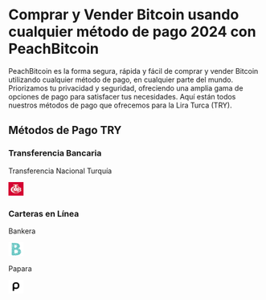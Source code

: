 <body class="payment-methods-page">

# Comprar y Vender Bitcoin usando cualquier método de pago 2024 con PeachBitcoin

PeachBitcoin es la forma segura, rápida y fácil de comprar y vender Bitcoin utilizando cualquier método de pago, en cualquier parte del mundo. Priorizamos tu privacidad y seguridad, ofreciendo una amplia gama de opciones de pago para satisfacer tus necesidades. Aquí están todos nuestros métodos de pago que ofrecemos para la Lira Turca (TRY).

## Métodos de Pago TRY

### Transferencia Bancaria

<div class="payment-grid">
    <div class="payment-grid-item">
        <p>Transferencia Nacional Turquía</p> 
        <img src="/img/faq/logoimg/nationaltransfer.png" width="30px" height="27px" alt="Comprar bitcoin con Transferencia Nacional Turquía, Vender bitcoin con Transferencia Nacional Turquía">
    </div>
</div>

### Carteras en Línea

<div class="payment-grid">
    <div class="payment-grid-item">
        <p>Bankera</p> 
        <img src="/img/faq/logoimg/bankera.png" width="30px" height="27px" alt="Comprar bitcoin con Bankera, Vender bitcoin con Bankera">
    </div>
    <div class="payment-grid-item">
        <p>Papara</p> 
        <img src="/img/faq/logoimg/papara.png" width="30px" height="27px" alt="Comprar bitcoin con Papara, Vender bitcoin con Papara">
    </div>
</div>

</body>
